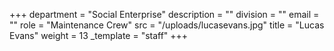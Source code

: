 +++
department = "Social Enterprise"
description = ""
division = ""
email = ""
role = "Maintenance Crew"
src = "/uploads/lucasevans.jpg"
title = "Lucas Evans"
weight = 13
_template = "staff"
+++

